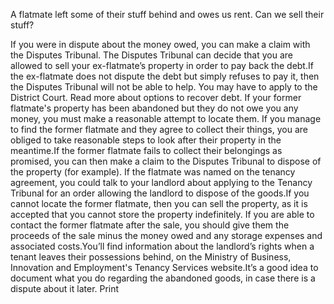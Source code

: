 A flatmate left some of their stuff behind and owes us rent. Can we sell their stuff?

If you were in dispute about the money owed, you can make a claim with the Disputes Tribunal. The Disputes Tribunal can decide that you are allowed to sell your ex-flatmate’s property in order to pay back the debt.If the ex-flatmate does not dispute the debt but simply refuses to pay it, then the Disputes Tribunal will not be able to help. You may have to apply to the District Court. Read more about options to recover debt. If your former flatmate's property has been abandoned but they do not owe you any money, you must make a reasonable attempt to locate them. If you manage to find the former flatmate and they agree to collect their things, you are obliged to take reasonable steps to look after their property in the meantime.If the former flatmate fails to collect their belongings as promised, you can then make a claim to the Disputes Tribunal to dispose of the property (for example). If the flatmate was named on the tenancy agreement, you could talk to your landlord about applying to the Tenancy Tribunal for an order allowing the landlord to dispose of the goods.If you cannot locate the former flatmate, then you can sell the property, as it is accepted that you cannot store the property indefinitely. If you are able to contact the former flatmate after the sale, you should give them the proceeds of the sale minus the money owed and any storage expenses and associated costs.You’ll find information about the landlord’s rights when a tenant leaves their possessions behind, on the Ministry of Business, Innovation and Employment's Tenancy Services website.It’s a good idea to document what you do regarding the abandoned goods, in case there is a dispute about it later.  Print 